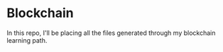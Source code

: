 # Blockchain

In this repo, I'll be placing all the files generated through my blockchain learning path.